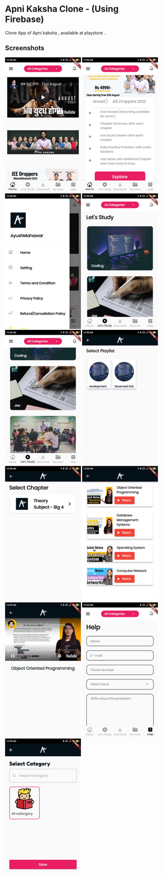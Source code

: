 
# Apni Kaksha Clone - (Using Firebase)

Clone App of Apni kaksha , available at playstore .

## Screenshots

<div>
    <img src="https://github.com/ayush-mahawar26/ApniKaksha_Clone_Firebase/blob/master/ScreenShots/ss1.jpg" width="250px"</img> 
    <img src="https://github.com/ayush-mahawar26/ApniKaksha_Clone_Firebase/blob/master/ScreenShots/ss2.jpg" width="250px"</img> 
    <img src="https://github.com/ayush-mahawar26/ApniKaksha_Clone_Firebase/blob/master/ScreenShots/ss3.jpg" width="250px"</img> 
    <img src="https://github.com/ayush-mahawar26/ApniKaksha_Clone_Firebase/blob/master/ScreenShots/ss4.jpg" width="250px"</img> 
    <img src="https://github.com/ayush-mahawar26/ApniKaksha_Clone_Firebase/blob/master/ScreenShots/ss5.jpg" width="250px"</img> 
    <img src="https://github.com/ayush-mahawar26/ApniKaksha_Clone_Firebase/blob/master/ScreenShots/ss6.jpg" width="250px"</img> 
    <img src="https://github.com/ayush-mahawar26/ApniKaksha_Clone_Firebase/blob/master/ScreenShots/ss7.jpg" width="250px"</img> 
    <img src="https://github.com/ayush-mahawar26/ApniKaksha_Clone_Firebase/blob/master/ScreenShots/ss8.jpg" width="250px"</img> 
    <img src="https://github.com/ayush-mahawar26/ApniKaksha_Clone_Firebase/blob/master/ScreenShots/ss9.jpg" width="250px"</img> 
    <img src="https://github.com/ayush-mahawar26/ApniKaksha_Clone_Firebase/blob/master/ScreenShots/ss10.jpg" width="250px"</img> 
    <img src="https://github.com/ayush-mahawar26/ApniKaksha_Clone_Firebase/blob/master/ScreenShots/ss11.jpg" width="250px"</img> 
</div>
